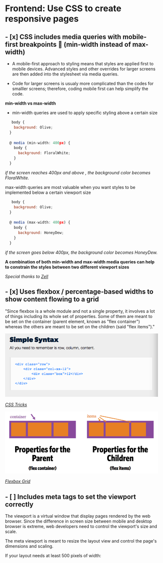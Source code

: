 # Frontend: Use CSS to create responsive pages

## - [x] CSS includes media queries with mobile-first breakpoints 📲 (min-width instead of max-width)

* A mobile-first approach to styling means that styles are applied first to mobile devices. Advanced styles and other overrides for larger screens are then added into the stylesheet via media queries.

* Code for larger screens is usualy more complicated than the codes for smalller screens; therefore, coding mobile first can help simplify the code.

**min-width vs max-width**

* min-width queries are used to apply specific styling above a certain size

```js                                         if:
   body {
    background: Olive;
  }

  @ media (min-width: 400px) {
    body {
      background: FloralWhite;
    }
  }
  ```

*if the screen reaches 400px and above , the background color becomes FloralWhite.*

max-width queries are most valuable when you want styles to be implemented below a certain viewport size

```js                                         if:
   body {
    background: Olive;
  }

  @ media (max-width: 400px) {
    body {
      background: HoneyDew;
    }
  }
```

*if the screen goes below 400px, the background color becomes HoneyDew.*

 **A combination of both min-width and max-width media queries can help to constrain the styles between two different viewport sizes**

*Special thanks to [Zell](https://zellwk.com/blog/how-to-write-mobile-first-css/)*

## - [x] Uses flexbox / percentage-based widths to show content flowing to a grid

"Since flexbox is a whole module and not a single property, it involves a lot of things including its whole set of properties. Some of them are meant to be set on the container (parent element, known as "flex container") whereas the others are meant to be set on the children (said "flex items")."

![property relationships](images/flexbox-syntax.png)

*[CSS Tricks](https://css-tricks.com/snippets/css/a-guide-to-flexbox/)*

![flexbox syntax](images/properties-parents.children.png)

*[Flexbox Grid](http://flexboxgrid.com/)*

## - [ ] Includes meta tags to set the viewport correctly

The viewport is a virtual window that display pages rendered by the web browser. Since the difference in screen size between mobile and desktop browser is extreme, web developers need to control the viewport's size and scale.

The meta viewport is meant to resize the layout view and control the page's dimensions and scaling.

If your layout needs at least 500 pixels of width:
```js                                  < meta name="viewport" content="width=500, initial-scale=1" >
```
